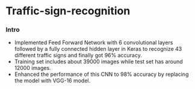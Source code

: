 # Traffic-sign-recognition
### Intro
- Implemented Feed Forward Network with 6 convolutional layers followed by a fully connected hidden layer in Keras to recognize 43 different traffic signs and finally got 96% accuracy. 
- Training set includes about 39000 images while test set has around 12000 images.
- Enhanced the performance of this CNN to 98% accuracy by replacing the model with VGG-16 model.
